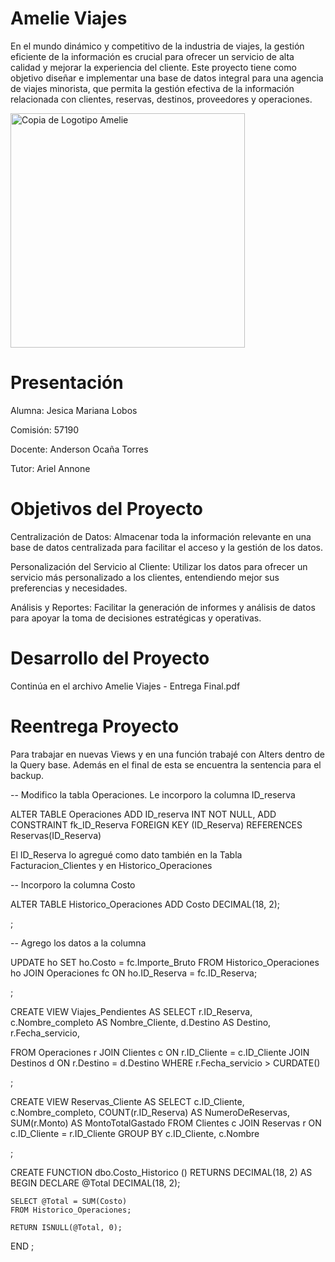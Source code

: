 # Amelie Viajes

En el mundo dinámico y competitivo de la industria de viajes, la gestión eficiente de la información es crucial para ofrecer un servicio de alta calidad y mejorar la experiencia del cliente. Este proyecto tiene como objetivo diseñar e implementar una base de datos integral para una agencia de viajes minorista, que permita la gestión efectiva de la información relacionada con clientes, reservas, destinos, proveedores y operaciones.

<img width="375" alt="Copia de Logotipo Amelie" src="https://github.com/user-attachments/assets/3c414992-cd93-4fa9-a4a6-f85b39d54fe6">

# Presentación 

Alumna: Jesica Mariana Lobos 

Comisión: 57190

Docente: Anderson Ocaña Torres

Tutor: Ariel Annone

# Objetivos del Proyecto

Centralización de Datos: Almacenar toda la información relevante en una base de datos centralizada para facilitar el acceso y la gestión de los datos. 

Personalización del Servicio al Cliente: Utilizar los datos para ofrecer un servicio más personalizado a los clientes, entendiendo mejor sus preferencias y necesidades. 

Análisis y Reportes: Facilitar la generación de informes y análisis de datos para apoyar la toma de decisiones estratégicas y operativas. 

# Desarrollo del Proyecto

Continúa en el archivo Amelie Viajes - Entrega Final.pdf 

# Reentrega Proyecto

Para trabajar en nuevas Views y en una función trabajé con Alters dentro de la Query base. Además en el final de esta se encuentra la sentencia para el backup. 

-- Modifico la tabla Operaciones. Le incorporo la columna ID_reserva

ALTER TABLE Operaciones
ADD ID_reserva INT NOT NULL,
ADD CONSTRAINT fk_ID_Reserva FOREIGN KEY (ID_Reserva) REFERENCES Reservas(ID_Reserva)

El ID_Reserva lo agregué como dato también en la Tabla Facturacion_Clientes y en Historico_Operaciones

-- Incorporo la columna Costo  

ALTER TABLE Historico_Operaciones
ADD Costo DECIMAL(18, 2);

;

-- Agrego los datos a la columna 

UPDATE ho
    SET ho.Costo = fc.Importe_Bruto
    FROM Historico_Operaciones ho
    JOIN Operaciones fc ON ho.ID_Reserva = fc.ID_Reserva;

;

CREATE VIEW Viajes_Pendientes AS
SELECT 
    r.ID_Reserva,
    c.Nombre_completo AS Nombre_Cliente,
    d.Destino AS Destino,
    r.Fecha_servicio,
    
FROM 
    Operaciones r
JOIN 
    Clientes c ON r.ID_Cliente = c.ID_Cliente
JOIN 
    Destinos d ON r.Destino = d.Destino
WHERE 
    r.Fecha_servicio > CURDATE()
    
;

CREATE VIEW Reservas_Cliente AS
SELECT 
    c.ID_Cliente,
    c.Nombre_completo,
    COUNT(r.ID_Reserva) AS NumeroDeReservas,
    SUM(r.Monto) AS MontoTotalGastado
FROM 
    Clientes c
JOIN 
    Reservas r ON c.ID_Cliente = r.ID_Cliente
GROUP BY 
    c.ID_Cliente, c.Nombre
    
;

CREATE FUNCTION dbo.Costo_Historico ()
RETURNS DECIMAL(18, 2)
AS
BEGIN
    DECLARE @Total DECIMAL(18, 2);

    SELECT @Total = SUM(Costo)
    FROM Historico_Operaciones;

    RETURN ISNULL(@Total, 0);
END
;
